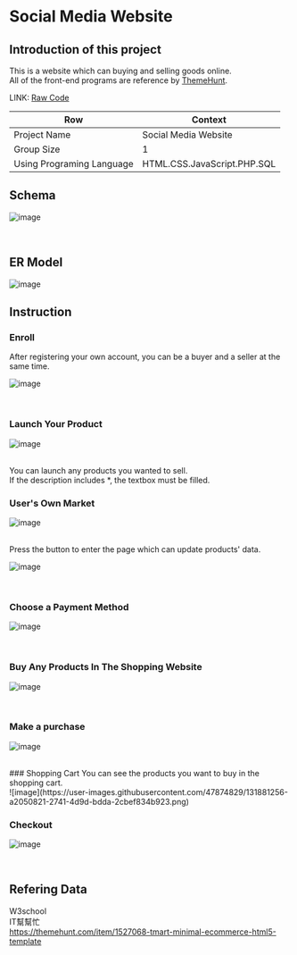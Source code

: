 # Social Media Website

## Introduction of this project

This is a website which can buying and selling goods online.</br>
All of the front-end programs are reference by [ThemeHunt](https://themehunt.com/item/1527068-tmart-minimal-ecommerce-html5-template).

LINK: [Raw Code](tmart.rar)

Row | Context
-----|--------
 Project Name |  Social Media Website
 Group Size |  1
 Using Programing Language | HTML.CSS.JavaScript.PHP.SQL

## Schema
![image](https://user-images.githubusercontent.com/47874829/131878563-ee907419-cad5-483c-929a-52ab87c7dd5d.png)

</br>

## ER Model
![image](https://user-images.githubusercontent.com/47874829/131878380-f116cda3-af61-4c9c-a07b-879bf3937d1d.png)
</br>



## Instruction 
### Enroll
After registering your own account, you can be a buyer and a seller at the same time.</br>

![image](https://user-images.githubusercontent.com/47874829/131880044-25f6e282-029b-4b58-b8a8-a1d00030a325.png)

</br>

### Launch Your Product

![image](https://user-images.githubusercontent.com/47874829/131880167-6e4fc3e0-7d3f-4140-8378-1cdaf4b944c3.png)

</br>
You can launch any products you wanted to sell.</br>
If the description includes *, the textbox must be filled. </br>

### User's Own Market
![image](https://user-images.githubusercontent.com/47874829/131880527-47e24a82-7268-46fa-91da-c3daa8271b90.png)

</br>
Press the button to enter the page which can update products' data. 
</br>

![image](https://user-images.githubusercontent.com/47874829/131880548-7391bcba-f917-4e04-9938-456e57e3ba29.png)

</br>

### Choose a Payment Method

![image](https://user-images.githubusercontent.com/47874829/131880826-6a5cef4d-5be1-4439-a79b-ddbafb7a5d85.png)

</br>

### Buy Any Products In The Shopping Website
![image](https://user-images.githubusercontent.com/47874829/131881029-beb1cd70-7ec3-4fb6-b70e-5d2a89370558.png)

</br>

### Make a purchase

![image](https://user-images.githubusercontent.com/47874829/131881124-19228929-873b-44de-ab35-1c8c1e110eff.png)

</br>
### Shopping Cart
You can see the products you want to buy in the shopping cart.</br>
![image](https://user-images.githubusercontent.com/47874829/131881256-a2050821-2741-4d9d-bdda-2cbef834b923.png)


</br>


### Checkout

![image](https://user-images.githubusercontent.com/47874829/131881320-f5a69687-ad71-47bb-a9ff-6e645cf57294.png)

</br>

## Refering Data
W3school</br>
IT幫幫忙</br>
https://themehunt.com/item/1527068-tmart-minimal-ecommerce-html5-template</br>






